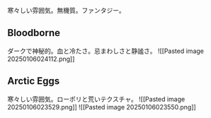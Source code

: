 寒々しい雰囲気。無機質。ファンタジー。
## Bloodborne
ダークで神秘的。血と冷たさ。忌まわしさと静謐さ。
![[Pasted image 20250106024112.png]]

## Arctic Eggs
寒々しい雰囲気。ローポリと荒いテクスチャ。
![[Pasted image 20250106023529.png]]
![[Pasted image 20250106023550.png]]






